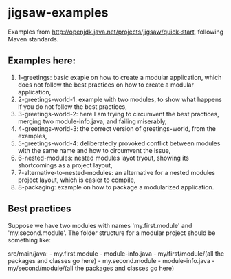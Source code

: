 # jigsaw-examples

Examples from http://openjdk.java.net/projects/jigsaw/quick-start, following Maven standards.

## Examples here:

1. 1-greetings: basic exaple on how to create a modular application, which does not follow the best practices on how to create a modular application,
2. 2-greetings-world-1: example with two modules, to show what happens if you do not follow the best practices,
3. 3-greetings-world-2: here I am trying to circumvent the best practices, merging two module-info.java, and failing miserably,
4. 4-greetings-world-3: the correct version of greetings-world, from the examples,
5. 5-greetings-world-4: deliberatedly provoked conflict between modules with the same name and how to circumvent the issue,
6. 6-nested-modules: nested modules layot tryout, showing its shortcomings as a project layout,
7. 7-alternative-to-nested-modules: an alternative for a nested modules project layout, which is easier to compile,
8. 8-packaging: example on how to package a modularized application.

## Best practices

Suppose we have two modules with names 'my.first.module' and 'my.second.module'.
The folder structure for a modular project should be something like:

src/main/java:
    - my.first.module
        - module-info.java
        - my/first/module/(all the packages and classes go here)
    - my.second.module
        - module-info.java
        - my/second/module/(all the packages and classes go here)
